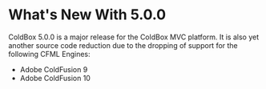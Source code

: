 # What's New With 5.0.0

ColdBox 5.0.0 is a major release for the ColdBox MVC platform.  It is also yet another source code reduction due to the dropping of support for the following CFML Engines:

* Adobe ColdFusion 9
* Adobe ColdFusion 10
